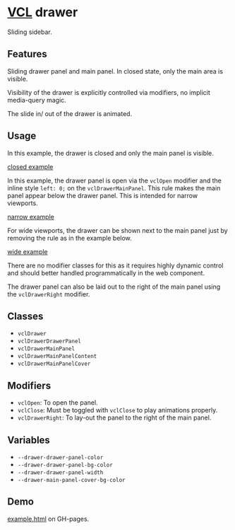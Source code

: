 # [VCL](https://vcl.github.io/) drawer

Sliding sidebar.

## Features

Sliding drawer panel and main panel. In closed state,
only the main area is visible.

Visibility of the drawer is explicitly controlled via modifiers, no
implicit media-query magic.

The slide in/ out of the drawer is animated.

## Usage

In this example, the drawer is closed and only the main panel is visible.

[closed example](/demo/example-closed.html)

In this example, the drawer panel is open via the `vclOpen` modifier
and the inline style `left: 0;` on the `vclDrawerMainPanel`.
This rule makes the main panel appear below the drawer panel.
This is intended for narrow viewports.

[narrow example](/demo/example-narrow.html)

For wide viewports, the drawer can be shown next to the main panel just
by removing the rule as in the example below.

[wide example](/demo/example-wide.html)

There are no modifier classes for this as it requires highly dynamic control
and should better handled programmatically  in the web component.

The drawer panel can also be laid out to the right of the main panel
using the `vclDrawerRight` modifier.

## Classes

- `vclDrawer`
- `vclDrawerDrawerPanel`
- `vclDrawerMainPanel`
- `vclDrawerMainPanelContent`
- `vclDrawerMainPanelCover`

## Modifiers

- `vclOpen`: To open the panel.
- `vclClose`: Must be toggled with `vclClose` to play animations properly.
- `vclDrawerRight`: To lay-out the panel to the right of the main panel.

## Variables

- `--drawer-drawer-panel-color`
- `--drawer-drawer-panel-bg-color`
- `--drawer-drawer-panel-width`
- `--drawer-main-panel-cover-bg-color`

## Demo

[example.html](/demo/example.html) on GH-pages.
